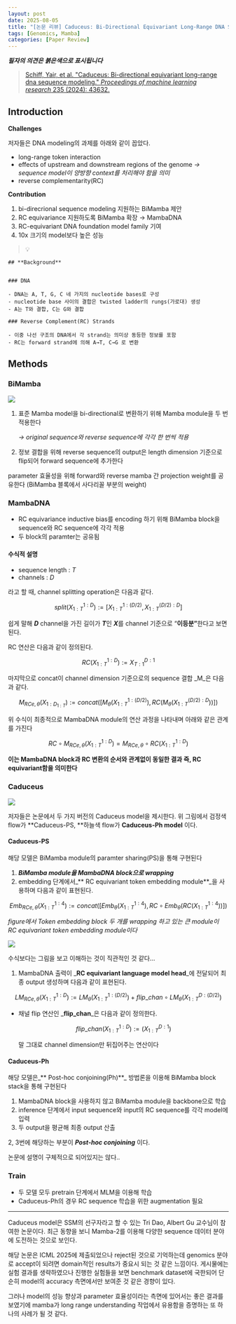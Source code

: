 ```yaml
---
layout: post
date: 2025-08-05
title: "[논문 리뷰] Caduceus: Bi-Directional Equivariant Long-Range DNA Sequence Modeling"
tags: [Genomics, Mamba]
categories: [Paper Review]
---
```


<span class="notion-red">_**필자의 의견은 붉은색으로 표시됩니다**_</span>


> [Schiff, Yair, et al. "Caduceus: Bi-directional equivariant long-range dna sequence modeling." ](https://pmc.ncbi.nlm.nih.gov/articles/PMC12189541/)[_Proceedings of machine learning research_](https://pmc.ncbi.nlm.nih.gov/articles/PMC12189541/)[ 235 (2024): 43632.](https://pmc.ncbi.nlm.nih.gov/articles/PMC12189541/)



## Introduction


**Challenges**


저자들은 DNA modeling의 과제를 아래와 같이 꼽았다.

- long-range token interaction
- effects of upstream and downstream regions of the genome 
_→ sequence model이 양방향 context를 처리해야 함을 의미_
- reverse complementarity(RC)

**Contribution**

1. bi-direcrional sequence modeling 지원하는 BiMamba 제안
1. RC equivariance 지원하도록 BiMamba 확장 → MambaDNA
1. RC-equivariant DNA foundation model family 기여
1. 10x 크기의 model보다 높은 성능

> 💡 


	## **Background**


	### DNA

	- DNA는 A, T, G, C 네 가지의 nucleotide bases로 구성
	- nucleotide base 사이의 결합은 twisted ladder의 rungs(가로대) 생성
	- A는 T와 결합, C는 G와 결합

	### Reverse Complement(RC) Strands

	- 이중 나선 구조의 DNA에서 각 strand는 의미상 동등한 정보를 포함
	- RC는 forward strand에 의해 A→T, C→G 로 변환


## Methods



### BiMamba


![](https://prod-files-secure.s3.us-west-2.amazonaws.com/542b861c-36a8-4051-84e5-8804b6728dba/2c247d59-7815-4980-99f0-8f0d21f445a7/image.png?X-Amz-Algorithm=AWS4-HMAC-SHA256&X-Amz-Content-Sha256=UNSIGNED-PAYLOAD&X-Amz-Credential=ASIAZI2LB4662QFM5MU5%2F20250903%2Fus-west-2%2Fs3%2Faws4_request&X-Amz-Date=20250903T220119Z&X-Amz-Expires=3600&X-Amz-Security-Token=IQoJb3JpZ2luX2VjEOT%2F%2F%2F%2F%2F%2F%2F%2F%2F%2FwEaCXVzLXdlc3QtMiJIMEYCIQDhi91E%2Bv%2B5O5uXVUoAaeR9jNcAg88SL5F9bInHOOwFzQIhAN3f%2BY6595bhvNPPNkf4Qb%2BHxb6D5tS62n7dwj5p4BD%2BKv8DCE0QABoMNjM3NDIzMTgzODA1IgzJtHsn7K53WsjDUrAq3AMdGzpIZ%2FESaiu5XU7ZkFpR8TL56cp%2B7qDbH8sn9hHiflZ7swhbkXN8mk6psYeKm3uH6O1k1B5SuqH9Ut%2BFj1NoGDGjGu8qRyAQpuvT20a5vzGIXGgEAVUGgEIyIVbllsUnUrJvK7ZqLt%2BF5DQL9KMKBKtm8gj5Jno2QdjgYCywLkwiv2d%2BbDK%2BCRKkIvdNJn4yil6SzDv%2FH7p6XFSDdWnQL7z5C9%2FPRCHnw%2FOkR77p0k%2BVrs4g7q2RwLiSlXlLyGdSgWr0DqNit9Y5hqzykUtQG9W4y1pc8bfhKIjvJHDui6ENP%2FniVt2VvUkNPPAv8%2B5%2BGFDodzmV6dABa0q2WjZTGuJI1INdf3yptI3tt0bWMJ9YjzAPX5HwTuass6SNRYWlDeq5xyPm227RP2cbYwd%2FXhf642fYkuhDzBulZCdMXDouzwxDK29lZb7qoF5CzIbDXZxIzyucRfGGUwb87HQqxQjgE7IbjiikAyGHmYQaIa8UuzI4fCC0bHE99VLte2SGVit8DeeZTlWUr3e2WQT795T2DJ1t4lklB2f3vUT1m2joBBQS3boQkg5yFlRBY9PWWneaCbiMa%2B4AI5dKBOjz5vkl15RS9aNub7D%2B80k9eB1SHCDVgGtGTRljczCttOLFBjqkAc8Idrn6FpdpPPxFqMcQRXgfmx3gAGpQXvN3Eo%2FAdYUw0dNwgMZoe38mrdW4Agl2yDEK36DAeAJ%2BYFbSPy0iXTw%2B4zX3U3ktjzKkppcCpkESYr3QXsAzsJ%2BRLDhLWE9jw4stLx%2FFCnn4%2F23soTwbIuWjm8afrj%2F7Wp1Lyr%2BPWVQ9siPnAQMjbs%2FYdypBl%2F4D1CL9yhF0IeWlcuyBG4GNmpCIP%2BUb&X-Amz-Signature=b97ddf487dcad2ce12a292d31d2cbe37856fb02315b07f31796c276f83a11bbf&X-Amz-SignedHeaders=host&x-amz-checksum-mode=ENABLED&x-id=GetObject)

1. 표준 Mamba model을 bi-directional로 변환하기 위해 Mamba module을 두 번 적용한다

	_→ original sequence와 reverse sequence에 각각 한 번씩 적용_

1. 정보 결합을 위해 reverse sequence의 output은 length dimension 기준으로 flip되어 forward sequence에 추가한다

parameter 효율성을 위해 forward와 reverse mamba 간 projection weight를 공유한다 (BiMamba 블록에서 사다리꼴 부분의 weight)



### MambaDNA

- RC equivariance inductive bias를 encoding 하기 위해 BiMamba block을 sequence와 RC sequence에 각각 적용
- 두 block의 paramter는 공유됨


#### 수식적 설명

- sequence length : _T_
- channels : _D_

라고 할 때,  channel splitting operation은 다음과 같다.


$$
split(X^{1:D}_{1:T}):=[X^{1:(D/2)}_{1:T},X^{(D/2):D}_{1:T}]
$$


<span class="notion-red">쉽게 말해 </span><span class="notion-red">_**D**_</span><span class="notion-red"> channel을 가진 길이가 </span><span class="notion-red">_**T**_</span><span class="notion-red">인 </span><span class="notion-red">_**X**_</span><span class="notion-red">를 channel 기준으로 “</span><span class="notion-red">**이등분”**</span><span class="notion-red">한다고 보면 된다.</span>


RC 연산은 다음과 같이 정의된다.


$$
RC(X^{1:D}_{1:T}):=X^{D:1}_{T:1}
$$


마지막으로 concat이 channel dimension 기준으로의 sequence 결합 _M_은 다음과 같다.


$$
M_{RCe,\theta}(X_{1:D_{1:T}}):=concat([M_{\theta}(X^{1:(D/2)}_{1:T}),RC(M_{\theta}(X^{(D/2):D}_{1:T}))])
$$


위 수식이 최종적으로 MambaDNA module의 연산 과정을 나타내며 아래와 같은 관계를 가진다


$$
RC\circ M_{RCe,\theta}(X^{1:D}_{1:T}) = M_{RCe,\theta} \circ RC(X^{1:D}_{1:T})
$$


**이는 MambaDNA block과 RC 변환의 순서와 관계없이 동일한 결과 즉, RC equivariant함을 의미한다**



### Caduceus


![](https://prod-files-secure.s3.us-west-2.amazonaws.com/542b861c-36a8-4051-84e5-8804b6728dba/f94a60d7-8145-473b-aef9-7c68d3ec604a/image.png?X-Amz-Algorithm=AWS4-HMAC-SHA256&X-Amz-Content-Sha256=UNSIGNED-PAYLOAD&X-Amz-Credential=ASIAZI2LB4662QFM5MU5%2F20250903%2Fus-west-2%2Fs3%2Faws4_request&X-Amz-Date=20250903T220120Z&X-Amz-Expires=3600&X-Amz-Security-Token=IQoJb3JpZ2luX2VjEOT%2F%2F%2F%2F%2F%2F%2F%2F%2F%2FwEaCXVzLXdlc3QtMiJIMEYCIQDhi91E%2Bv%2B5O5uXVUoAaeR9jNcAg88SL5F9bInHOOwFzQIhAN3f%2BY6595bhvNPPNkf4Qb%2BHxb6D5tS62n7dwj5p4BD%2BKv8DCE0QABoMNjM3NDIzMTgzODA1IgzJtHsn7K53WsjDUrAq3AMdGzpIZ%2FESaiu5XU7ZkFpR8TL56cp%2B7qDbH8sn9hHiflZ7swhbkXN8mk6psYeKm3uH6O1k1B5SuqH9Ut%2BFj1NoGDGjGu8qRyAQpuvT20a5vzGIXGgEAVUGgEIyIVbllsUnUrJvK7ZqLt%2BF5DQL9KMKBKtm8gj5Jno2QdjgYCywLkwiv2d%2BbDK%2BCRKkIvdNJn4yil6SzDv%2FH7p6XFSDdWnQL7z5C9%2FPRCHnw%2FOkR77p0k%2BVrs4g7q2RwLiSlXlLyGdSgWr0DqNit9Y5hqzykUtQG9W4y1pc8bfhKIjvJHDui6ENP%2FniVt2VvUkNPPAv8%2B5%2BGFDodzmV6dABa0q2WjZTGuJI1INdf3yptI3tt0bWMJ9YjzAPX5HwTuass6SNRYWlDeq5xyPm227RP2cbYwd%2FXhf642fYkuhDzBulZCdMXDouzwxDK29lZb7qoF5CzIbDXZxIzyucRfGGUwb87HQqxQjgE7IbjiikAyGHmYQaIa8UuzI4fCC0bHE99VLte2SGVit8DeeZTlWUr3e2WQT795T2DJ1t4lklB2f3vUT1m2joBBQS3boQkg5yFlRBY9PWWneaCbiMa%2B4AI5dKBOjz5vkl15RS9aNub7D%2B80k9eB1SHCDVgGtGTRljczCttOLFBjqkAc8Idrn6FpdpPPxFqMcQRXgfmx3gAGpQXvN3Eo%2FAdYUw0dNwgMZoe38mrdW4Agl2yDEK36DAeAJ%2BYFbSPy0iXTw%2B4zX3U3ktjzKkppcCpkESYr3QXsAzsJ%2BRLDhLWE9jw4stLx%2FFCnn4%2F23soTwbIuWjm8afrj%2F7Wp1Lyr%2BPWVQ9siPnAQMjbs%2FYdypBl%2F4D1CL9yhF0IeWlcuyBG4GNmpCIP%2BUb&X-Amz-Signature=804b82a95b131879a21bc048b831f32dd7868b9fbed17ba620d4896b868243a8&X-Amz-SignedHeaders=host&x-amz-checksum-mode=ENABLED&x-id=GetObject)


저자들은 논문에서 두 가지 버전의 Caduceus model을 제시한다. 위 그림에서 검정색 flow가 **Caduceus-PS, **하늘색 flow가 **Caduceus-Ph model** 이다.



#### Caduceus-PS


해당 모델은 BiMamba module의 paramter sharing(PS)을 통해 구현된다

1. _**BiMamba module을 MambaDNA block으로 wrapping**_
1. embedding 단계에서_** RC equivariant token embedding module**_을 사용하며 다음과 같이 표현된다.

$$
Emb_{RCe,\theta}(X^{1:4}_{1:T}):=concat([Emb_{\theta}(X^{1:4}_{1:T}),RC \circ Emb_{\theta}(RC(X^{1:4}_{1:T}))])
$$


_figure에서 Token embedding block 두 개를 wrapping 하고 있는 큰 module이 RC equivariant token embedding module이다_


![](https://prod-files-secure.s3.us-west-2.amazonaws.com/542b861c-36a8-4051-84e5-8804b6728dba/b175e4da-71eb-4e91-8c23-a06dabe673c9/image.png?X-Amz-Algorithm=AWS4-HMAC-SHA256&X-Amz-Content-Sha256=UNSIGNED-PAYLOAD&X-Amz-Credential=ASIAZI2LB4662QFM5MU5%2F20250903%2Fus-west-2%2Fs3%2Faws4_request&X-Amz-Date=20250903T220120Z&X-Amz-Expires=3600&X-Amz-Security-Token=IQoJb3JpZ2luX2VjEOT%2F%2F%2F%2F%2F%2F%2F%2F%2F%2FwEaCXVzLXdlc3QtMiJIMEYCIQDhi91E%2Bv%2B5O5uXVUoAaeR9jNcAg88SL5F9bInHOOwFzQIhAN3f%2BY6595bhvNPPNkf4Qb%2BHxb6D5tS62n7dwj5p4BD%2BKv8DCE0QABoMNjM3NDIzMTgzODA1IgzJtHsn7K53WsjDUrAq3AMdGzpIZ%2FESaiu5XU7ZkFpR8TL56cp%2B7qDbH8sn9hHiflZ7swhbkXN8mk6psYeKm3uH6O1k1B5SuqH9Ut%2BFj1NoGDGjGu8qRyAQpuvT20a5vzGIXGgEAVUGgEIyIVbllsUnUrJvK7ZqLt%2BF5DQL9KMKBKtm8gj5Jno2QdjgYCywLkwiv2d%2BbDK%2BCRKkIvdNJn4yil6SzDv%2FH7p6XFSDdWnQL7z5C9%2FPRCHnw%2FOkR77p0k%2BVrs4g7q2RwLiSlXlLyGdSgWr0DqNit9Y5hqzykUtQG9W4y1pc8bfhKIjvJHDui6ENP%2FniVt2VvUkNPPAv8%2B5%2BGFDodzmV6dABa0q2WjZTGuJI1INdf3yptI3tt0bWMJ9YjzAPX5HwTuass6SNRYWlDeq5xyPm227RP2cbYwd%2FXhf642fYkuhDzBulZCdMXDouzwxDK29lZb7qoF5CzIbDXZxIzyucRfGGUwb87HQqxQjgE7IbjiikAyGHmYQaIa8UuzI4fCC0bHE99VLte2SGVit8DeeZTlWUr3e2WQT795T2DJ1t4lklB2f3vUT1m2joBBQS3boQkg5yFlRBY9PWWneaCbiMa%2B4AI5dKBOjz5vkl15RS9aNub7D%2B80k9eB1SHCDVgGtGTRljczCttOLFBjqkAc8Idrn6FpdpPPxFqMcQRXgfmx3gAGpQXvN3Eo%2FAdYUw0dNwgMZoe38mrdW4Agl2yDEK36DAeAJ%2BYFbSPy0iXTw%2B4zX3U3ktjzKkppcCpkESYr3QXsAzsJ%2BRLDhLWE9jw4stLx%2FFCnn4%2F23soTwbIuWjm8afrj%2F7Wp1Lyr%2BPWVQ9siPnAQMjbs%2FYdypBl%2F4D1CL9yhF0IeWlcuyBG4GNmpCIP%2BUb&X-Amz-Signature=e32a925140bf65d27b3bcecbc0f4d74cf4dfd551a5f939fa4185f42ed4263fdf&X-Amz-SignedHeaders=host&x-amz-checksum-mode=ENABLED&x-id=GetObject)


<span class="notion-red">수식보다는 그림을 보고 이해하는 것이 직관적인 것 같다…</span>

1. MambaDNA 출력이 _**RC equivariant language model head**_에 전달되어 최종 output 생성하며 다음과 같이 표현된다.

$$
LM_{RCe,\theta}(X^{1:D}_{1:T}):= LM_{\theta}(X^{1:(D/2)}_{1:T})+flip\_chan\circ LM_{\theta}(X^{D:(D/2)}_{1:T})
$$

- 채널 flip 연산인 _**flip\_chan**_은 다음과 같이 정의한다.

	$$
	flip\_chan(X^{1:D}_{1:T}):=(X^{D:1}_{1:T})
	$$


	말 그대로 channel dimension만 뒤집어주는 연산이다



#### Caduceus-Ph


해당 모델은_** Post-hoc conjoining(Ph)**_ 방법론을 이용해 BiMamba block stack을 통해 구현된다

1. MambaDNA block을 사용하지 않고 BiMamba module을 backbone으로 학습
1. inference 단계에서 input sequence와 input의 RC sequence를 각각 model에 입력
1. 두 output을 평균해 최종 output 산출

2, 3번에 해당하는 부분이 _**Post-hoc conjoining**_ 이다.


<span class="notion-red">논문에 설명이 구체적으로 되어있지는 않다..</span>



### Train

- 두 모델 모두 pretrain 단계에서 MLM을 이용해 학습
- Caduceus-Ph의 경우 RC sequence 학습을 위한 augmentation 필요

---


<span class="notion-red">Caduceus model은 SSM의 선구자라고 할 수 있는 Tri Dao, Albert Gu 교수님이 참여한 논문이다. 최근 동향을 보니 Mamba-2를 이용해 다양한 sequence 데이터 분야에 도전하는 것으로 보인다.</span>


<span class="notion-red">해당 논문은 ICML 2025에 제출되었으나 reject된 것으로 기억하는데 genomics 분야로 accept이 되려면 domain적인 results가 중요시 되는 것 같은 느낌이다. 게시물에는 실험 결과를 생략하였으나 진행한 실험들을 보면 benchmark dataset에 국한되어 단순히 model의 accuracy 측면에서만 보여준 것 같은 경향이 있다.</span>


<span class="notion-red">그러나 model의 성능 향상과 parameter 효율성이라는 측면에 있어서는 좋은 결과를 보였기에 mamba가 long range understanding 작업에서 유용함을 증명하는 또 하나의 사례가 될 것 같다.</span>

